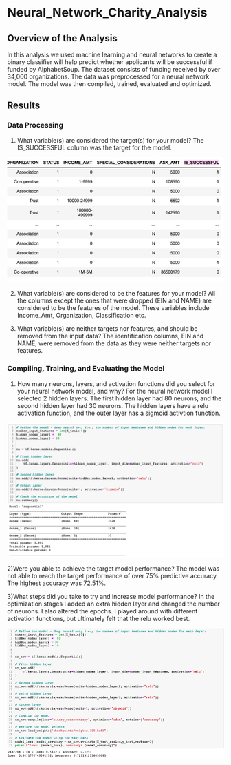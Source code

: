 # Neural_Network_Charity_Analysis

## Overview of the Analysis 
In this analysis we used machine learning and neural networks to create a binary classifier will help predict whether applicants will be successful if funded by AlphabetSoup. The dataset consists of funding received by over 34,000 organizations. The data was preprocessed for a neural network model. The model was then compiled, trained, evaluated and optimized. 

## Results 
### Data Processing
1) What variable(s) are considered the target(s) for your model?
The IS_SUCCESSFUL column was the target for the model. 

![IS_SUCCESSFUL column](Images/IS_SUCCESSFUL.png)

2) What variable(s) are considered to be the features for your model?
All the columns except the ones that were dropped (EIN and NAME) are considered to be the features of the model. These variables include Income_Amt, Organization, Classification etc. 

3) What variable(s) are neither targets nor features, and should be removed from the input data?
The identification columns, EIN and NAME, were removed from the data as they were neither targets nor features. 

### Compiling, Training, and Evaluating the Model
1) How many neurons, layers, and activation functions did you select for your neural network model, and why?
For the neural network model I selected 2 hidden layers. The first hidden layer had 80 neurons, and the second hidden layer had 30 neurons. The hidden layers have a relu activation function, and the outer layer has a sigmoid activtion function. 

![Compile, Train, Evaluate](Images/compile_train_evaluate.png)

2)Were you able to achieve the target model performance?
The model was not able to reach the target performance of over 75% predictive accuracy. The highest accuracy was 72.51%.

3)What steps did you take to try and increase model performance?
In the optimization stages I added an extra hidden layer and changed the number of neurons. I also altered the epochs. I played around with different activation functions, but ultimately felt that the relu worked best. 

![Optimization](Images/optimization.png)

